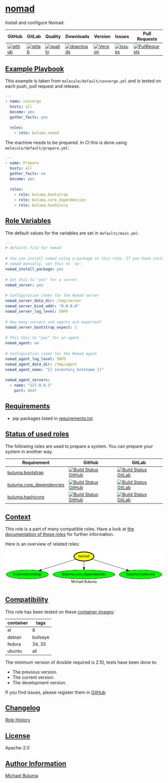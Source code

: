 # [nomad](#nomad)

Install and configure Nomad.

|GitHub|GitLab|Quality|Downloads|Version|Issues|Pull Requests|
|------|------|-------|---------|-------|------|-------------|
|[![github](https://github.com/buluma/ansible-role-nomad/workflows/Ansible%20Molecule/badge.svg)](https://github.com/buluma/ansible-role-nomad/actions)|[![gitlab](https://gitlab.com/buluma/ansible-role-nomad/badges/master/pipeline.svg)](https://gitlab.com/buluma/ansible-role-nomad)|[![quality](https://img.shields.io/ansible/quality/58247)](https://galaxy.ansible.com/buluma/nomad)|[![downloads](https://img.shields.io/ansible/role/d/58247)](https://galaxy.ansible.com/buluma/nomad)|[![Version](https://img.shields.io/github/release/buluma/ansible-role-nomad.svg)](https://github.com/buluma/ansible-role-nomad/releases/)|[![Issues](https://img.shields.io/github/issues/buluma/ansible-role-nomad.svg)](https://github.com/buluma/ansible-role-nomad/issues/)|[![PullRequests](https://img.shields.io/github/issues-pr-closed-raw/buluma/ansible-role-nomad.svg)](https://github.com/buluma/ansible-role-nomad/pulls/)|

## [Example Playbook](#example-playbook)

This example is taken from `molecule/default/converge.yml` and is tested on each push, pull request and release.
```yaml
---
- name: converge
  hosts: all
  become: yes
  gather_facts: yes

  roles:
    - role: buluma.nomad
```

The machine needs to be prepared. In CI this is done using `molecule/default/prepare.yml`:
```yaml
---
- name: Prepare
  hosts: all
  gather_facts: no
  become: yes

  roles:
    - role: buluma.bootstrap
    - role: buluma.core_dependencies
    - role: buluma.hashicorp
```


## [Role Variables](#role-variables)

The default values for the variables are set in `defaults/main.yml`:
```yaml
---
# defaults file for nomad

# You can install nomad using a package in this role. If you have installed
# nomad manually, set this to `no`.
nomad_install_package: yes

# Set this to "yes" for a server.
nomad_server: yes

# Configuration items for the Nomad server
nomad_server_data_dir: /tmp/server
nomad_server_bind_addr: "0.0.0.0"
nomad_server_log_level: INFO

# How many servers and agents are expected?
nomad_server_bootstrap_expect: 1

# This this to "yes" for an agent.
nomad_agent: no

# Configuration items for the Nomad agent
nomad_agent_log_level: INFO
nomad_agent_data_dir: /tmp/agent
nomad_agent_name: "{{ inventory_hostname }}"

nomad_agent_servers:
  - name: "127.0.0.1"
    port: 4647
```

## [Requirements](#requirements)

- pip packages listed in [requirements.txt](https://github.com/buluma/ansible-role-nomad/blob/main/requirements.txt).

## [Status of used roles](#status-of-requirements)

The following roles are used to prepare a system. You can prepare your system in another way.

| Requirement | GitHub | GitLab |
|-------------|--------|--------|
|[buluma.bootstrap](https://galaxy.ansible.com/buluma/bootstrap)|[![Build Status GitHub](https://github.com/buluma/ansible-role-bootstrap/workflows/Ansible%20Molecule/badge.svg)](https://github.com/buluma/ansible-role-bootstrap/actions)|[![Build Status GitLab ](https://gitlab.com/buluma/ansible-role-bootstrap/badges/main/pipeline.svg)](https://gitlab.com/buluma/ansible-role-bootstrap)|
|[buluma.core_dependencies](https://galaxy.ansible.com/buluma/core_dependencies)|[![Build Status GitHub](https://github.com/buluma/ansible-role-core_dependencies/workflows/Ansible%20Molecule/badge.svg)](https://github.com/buluma/ansible-role-core_dependencies/actions)|[![Build Status GitLab ](https://gitlab.com/buluma/ansible-role-core_dependencies/badges/main/pipeline.svg)](https://gitlab.com/buluma/ansible-role-core_dependencies)|
|[buluma.hashicorp](https://galaxy.ansible.com/buluma/hashicorp)|[![Build Status GitHub](https://github.com/buluma/ansible-role-hashicorp/workflows/Ansible%20Molecule/badge.svg)](https://github.com/buluma/ansible-role-hashicorp/actions)|[![Build Status GitLab ](https://gitlab.com/buluma/ansible-role-hashicorp/badges/master/pipeline.svg)](https://gitlab.com/buluma/ansible-role-hashicorp)|

## [Context](#context)

This role is a part of many compatible roles. Have a look at [the documentation of these roles](https://buluma.github.io/) for further information.

Here is an overview of related roles:

![dependencies](https://raw.githubusercontent.com/buluma/ansible-role-nomad/png/requirements.png "Dependencies")

## [Compatibility](#compatibility)

This role has been tested on these [container images](https://hub.docker.com/u/buluma):

|container|tags|
|---------|----|
|el|8|
|debian|bullseye|
|fedora|34, 35|
|ubuntu|all|

The minimum version of Ansible required is 2.10, tests have been done to:

- The previous version.
- The current version.
- The development version.



If you find issues, please register them in [GitHub](https://github.com/buluma/ansible-role-nomad/issues)

## [Changelog](#changelog)

[Role History](https://github.com/buluma/ansible-role-nomad/blob/master/CHANGELOG.md)

## [License](#license)

Apache-2.0

## [Author Information](#author-information)

[Michael Buluma](https://buluma.github.io/)
